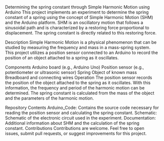 Determining the spring constant through Simple Harmonic Motion using Arduino
This project implements an experiment to determine the spring constant of a spring using the concept of Simple Harmonic Motion (SHM) and the Arduino platform. SHM is an oscillatory motion that follows a sinusoidal path and is characterized by a restoring force proportional to displacement. The spring constant is directly related to this restoring force.

Description
Simple Harmonic Motion is a physical phenomenon that can be studied by measuring the frequency and mass in a mass-spring system. This project utilizes a position sensor connected to an Arduino to record the position of an object attached to a spring as it oscillates.

Components
Arduino board (e.g., Arduino Uno)
Position sensor (e.g., potentiometer or ultrasonic sensor)
Spring
Object of known mass
Breadboard and connecting wires
Operation
The position sensor records the position of the object attached to the spring as it oscillates. With this information, the frequency and period of the harmonic motion can be determined. The spring constant is calculated from the mass of the object and the parameters of the harmonic motion.

Repository Contents
Arduino_Code: Contains the source code necessary for reading the position sensor and calculating the spring constant.
Schematic: Schematic of the electronic circuit used in the experiment.
Documentation: Additional information about SHM and the calculation of the spring constant.
Contributions
Contributions are welcome. Feel free to open issues, submit pull requests, or suggest improvements for this project.
